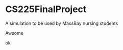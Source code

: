 CS225FinalProject
=================

A simulation to be used by MassBay nursing students


Awsome



ok